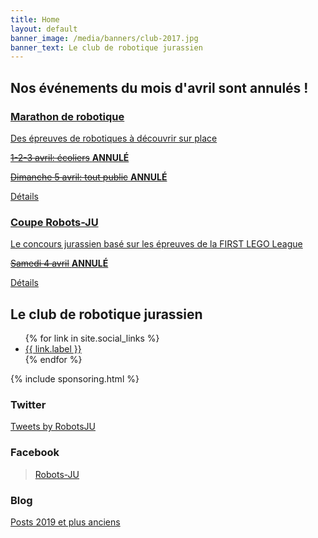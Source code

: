 ```yaml
---
title: Home
layout: default
banner_image: /media/banners/club-2017.jpg
banner_text: Le club de robotique jurassien
---
```


<section class="events-banner">
  <div class="container">
    <h2>Nos événements du mois d'avril sont annulés !</h2>
    <div class="row">
      <div class="col-md-6">
        <a href="/semaine-robotique-2020" class="event-block" style="background-image: url(/media/events-banner/marathon.jpg?v=dbfe283e520cc5a237d936d25c946eef)">
          <div class="legend">
            <h3>Marathon de robotique</h3>
            <p>Des épreuves de robotiques à découvrir sur place</p>
            <p><i class="fa fa-calendar"></i> <del>1-2-3 avril: écoliers</del> <strong>ANNULÉ</strong></p>
            <p><i class="fa fa-calendar"></i> <del>Dimanche 5 avril: tout public</del> <strong>ANNULÉ</strong></p>
            <div class="button">Détails</div>
          </div>
        </a>
      </div>
      <div class="col-md-6">
        <a href="https://coupe.robots-ju.ch/" class="event-block" style="background-image: url(/media/events-banner/coupe.jpg?v=f60c0e974c9751ec7f30767b4b43f6ce)">
          <div class="legend">
            <h3>Coupe Robots-JU</h3>
            <p>Le concours jurassien basé sur les épreuves de la FIRST LEGO League</p>
            <p><i class="fa fa-calendar"></i> <del>Samedi 4 avril</del> <strong>ANNULÉ</strong></p>
            <div class="button">Détails</div>
          </div>
        </a>
      </div>
    </div>
  </div>
</section>

<section class="banner-image banner-home" style="background-image: url({{ page.banner_image }})">
    <div class="banner-text">
        <div class="container">
            <h2>Le club de robotique jurassien</h2>
            <ul class="social">
                {% for link in site.social_links %}
                <li><a href="{{ link.url }}" title="{{ link.title }}"><span class="fa fa-{{ link.icon }}"></span> {{ link.label }}</a></li>
                {% endfor %}
            </ul>
        </div>
    </div>
</section>

{% include sponsoring.html %}

<div class="container page">
    <div class="row">
        <section class="col-md-4">
           <h3>Twitter</h3>
            <a class="twitter-timeline" data-lang="fr" data-height="1000" href="https://twitter.com/RobotsJU">Tweets by RobotsJU</a>
        </section>
        <section class="col-md-4">
           <h3>Facebook</h3>
            <div class="fb-page" data-href="https://www.facebook.com/RobotsJU/" data-tabs="timeline" data-width="" data-height="1000" data-small-header="false" data-adapt-container-width="true" data-hide-cover="false" data-show-facepile="true"><blockquote cite="https://www.facebook.com/RobotsJU/" class="fb-xfbml-parse-ignore"><a href="https://www.facebook.com/RobotsJU/">Robots-JU</a></blockquote></div>
        </section>
        <section class="col-md-4">
            <h3>Blog</h3>
            <p><i class="fa fa-list"></i> <a href="/tous-les-posts">Posts 2019 et plus anciens</a></p>
        </section>
    </div>
</div>

<script async src="https://platform.twitter.com/widgets.js" charset="utf-8"></script>
<div id="fb-root"></div>
<script async defer crossorigin="anonymous" src="https://connect.facebook.net/fr_FR/sdk.js#xfbml=1&version=v6.0"></script>
